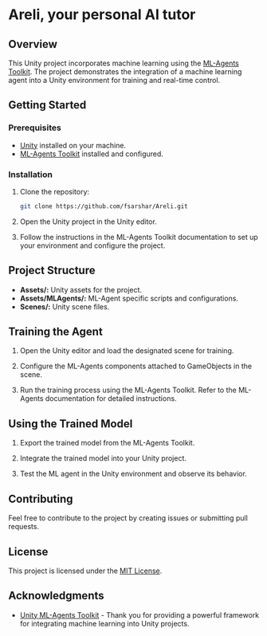 
# Areli, your personal AI tutor

## Overview

This Unity project incorporates machine learning using the [ML-Agents Toolkit](https://github.com/Unity-Technologies/ml-agents). The project demonstrates the integration of a machine learning agent into a Unity environment for training and real-time control.

## Getting Started

### Prerequisites

- [Unity](https://unity.com/) installed on your machine.
- [ML-Agents Toolkit](https://github.com/Unity-Technologies/ml-agents) installed and configured.

### Installation

1. Clone the repository:

   ```bash
   git clone https://github.com/fsarshar/Areli.git
   ```

2. Open the Unity project in the Unity editor.

3. Follow the instructions in the ML-Agents Toolkit documentation to set up your environment and configure the project.

## Project Structure

- **Assets/:** Unity assets for the project.
- **Assets/MLAgents/:** ML-Agent specific scripts and configurations.
- **Scenes/:** Unity scene files.

## Training the Agent

1. Open the Unity editor and load the designated scene for training.

2. Configure the ML-Agents components attached to GameObjects in the scene.

3. Run the training process using the ML-Agents Toolkit. Refer to the ML-Agents documentation for detailed instructions.

## Using the Trained Model

1. Export the trained model from the ML-Agents Toolkit.

2. Integrate the trained model into your Unity project.

3. Test the ML agent in the Unity environment and observe its behavior.

## Contributing

Feel free to contribute to the project by creating issues or submitting pull requests.

## License

This project is licensed under the [MIT License](LICENSE).

## Acknowledgments

- [Unity ML-Agents Toolkit](https://github.com/Unity-Technologies/ml-agents) - Thank you for providing a powerful framework for integrating machine learning into Unity projects.


